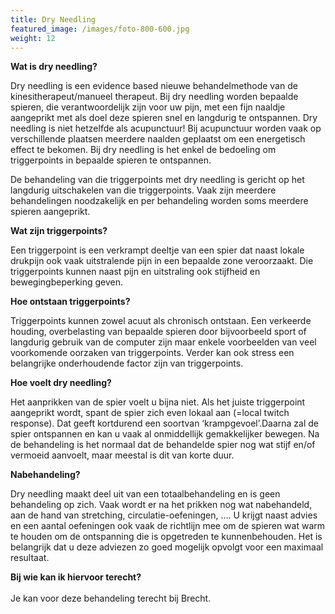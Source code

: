 ```yaml
---
title: Dry Needling
featured_image: /images/foto-800-600.jpg
weight: 12
---
```

**Wat is dry needling?**

Dry needling is een evidence based nieuwe behandelmethode van de kinesitherapeut/manueel therapeut. Bij dry needling worden bepaalde spieren, die verantwoordelijk zijn voor uw pijn, met een fijn naaldje aangeprikt met als doel deze spieren snel en langdurig te ontspannen. Dry needling is niet hetzelfde als acupunctuur! Bij acupunctuur worden vaak op verschillende plaatsen meerdere naalden geplaatst om een energetisch effect te bekomen. Bij dry needling is het enkel de bedoeling om triggerpoints in bepaalde spieren te ontspannen.

De behandeling van die triggerpoints met dry needling is gericht op het langdurig uitschakelen van die triggerpoints. Vaak zijn meerdere behandelingen noodzakelijk en per behandeling worden soms meerdere spieren aangeprikt.



**Wat zijn triggerpoints?**

Een triggerpoint is een verkrampt deeltje van een spier dat naast lokale drukpijn ook vaak uitstralende pijn in een bepaalde zone veroorzaakt. Die triggerpoints kunnen naast pijn en uitstraling ook stijfheid en bewegingbeperking geven.



**Hoe ontstaan triggerpoints?**

Triggerpoints kunnen zowel acuut als chronisch ontstaan. Een verkeerde houding, overbelasting van bepaalde spieren door bijvoorbeeld sport of langdurig gebruik van de computer zijn maar enkele voorbeelden van veel voorkomende oorzaken van triggerpoints. Verder kan ook stress een belangrijke onderhoudende factor zijn van triggerpoints.



**Hoe voelt dry needling?**

Het aanprikken van de spier voelt u bijna niet. Als het juiste triggerpoint aangeprikt wordt, spant de spier zich even lokaal aan (=local twitch response). Dat geeft kortdurend een soortvan ‘krampgevoel’.Daarna zal de spier ontspannen en kan u vaak al onmiddellijk gemakkelijker bewegen. Na de behandeling is het normaal dat de behandelde spier nog wat stijf en/of vermoeid aanvoelt, maar meestal is dit van korte duur.



**Nabehandeling?**

Dry needling maakt deel uit van een totaalbehandeling en is geen behandeling op zich. Vaak wordt er na het prikken nog wat nabehandeld, aan de hand van stretching, circulatie-oefeningen, …. U krijgt naast advies en een aantal oefeningen ook vaak de richtlijn mee om de spieren wat warm te houden om de ontspanning die is opgetreden te kunnenbehouden. Het is belangrijk dat u deze adviezen zo goed mogelijk opvolgt voor een maximaal resultaat.



**Bij wie kan ik hiervoor terecht?**\
\
Je kan voor deze behandeling terecht bij Brecht.